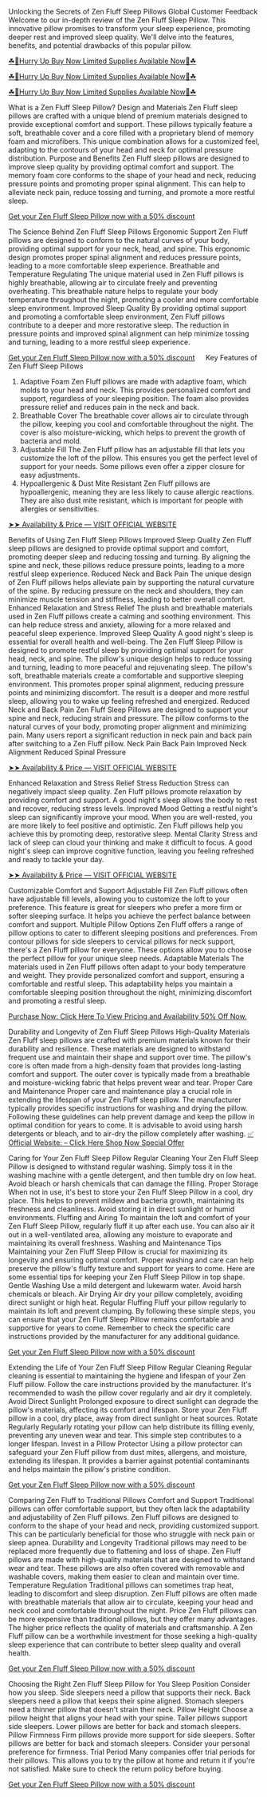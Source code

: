 Unlocking the Secrets of Zen Fluff Sleep Pillows Global Customer Feedback 
Welcome to our in-depth review of the Zen Fluff Sleep Pillow. This innovative pillow promises to transform your sleep experience, promoting deeper rest and improved sleep quality. We'll delve into the features, benefits, and potential drawbacks of this popular pillow.
 
[☘📣Hurry Up Buy Now Limited Supplies Available Now📣☘](https://www.topnewsbase.com/get_zenfluffsleep)

[☘📣Hurry Up Buy Now Limited Supplies Available Now📣☘](https://www.topnewsbase.com/get_zenfluffsleep)

[☘📣Hurry Up Buy Now Limited Supplies Available Now📣☘](https://www.topnewsbase.com/get_zenfluffsleep)

What is a Zen Fluff Sleep Pillow?
Design and Materials
Zen Fluff sleep pillows are crafted with a unique blend of premium materials designed to provide exceptional comfort and support. These pillows typically feature a soft, breathable cover and a core filled with a proprietary blend of memory foam and microfibers. This unique combination allows for a customized feel, adapting to the contours of your head and neck for optimal pressure distribution.
Purpose and Benefits
Zen Fluff sleep pillows are designed to improve sleep quality by providing optimal comfort and support. The memory foam core conforms to the shape of your head and neck, reducing pressure points and promoting proper spinal alignment. This can help to alleviate neck pain, reduce tossing and turning, and promote a more restful sleep.

[Get your Zen Fluff Sleep Pillow now with a 50% discount](https://www.topnewsbase.com/get_zenfluffsleep)

The Science Behind Zen Fluff Sleep Pillows
Ergonomic Support
Zen Fluff pillows are designed to conform to the natural curves of your body, providing optimal support for your neck, head, and spine. This ergonomic design promotes proper spinal alignment and reduces pressure points, leading to a more comfortable sleep experience.
Breathable and Temperature Regulating
The unique material used in Zen Fluff pillows is highly breathable, allowing air to circulate freely and preventing overheating. This breathable nature helps to regulate your body temperature throughout the night, promoting a cooler and more comfortable sleep environment.
Improved Sleep Quality
By providing optimal support and promoting a comfortable sleep environment, Zen Fluff pillows contribute to a deeper and more restorative sleep. The reduction in pressure points and improved spinal alignment can help minimize tossing and turning, leading to a more restful sleep experience.

[Get your Zen Fluff Sleep Pillow now with a 50% discount](https://www.topnewsbase.com/get_zenfluffsleep)
 
Key Features of Zen Fluff Sleep Pillows
1. Adaptive Foam
Zen Fluff pillows are made with adaptive foam, which molds to your head and neck. This provides personalized comfort and support, regardless of your sleeping position. The foam also provides pressure relief and reduces pain in the neck and back.
2. Breathable Cover
The breathable cover allows air to circulate through the pillow, keeping you cool and comfortable throughout the night. The cover is also moisture-wicking, which helps to prevent the growth of bacteria and mold.
3. Adjustable Fill
The Zen Fluff pillow has an adjustable fill that lets you customize the loft of the pillow. This ensures you get the perfect level of support for your needs. Some pillows even offer a zipper closure for easy adjustments.
4. Hypoallergenic & Dust Mite Resistant
Zen Fluff pillows are hypoallergenic, meaning they are less likely to cause allergic reactions. They are also dust mite resistant, which is important for people with allergies or sensitivities.

[➤➤ Availability & Price — VISIT OFFICIAL WEBSITE](https://www.topnewsbase.com/get_zenfluffsleep)

Benefits of Using Zen Fluff Sleep Pillows
Improved Sleep Quality
Zen Fluff sleep pillows are designed to provide optimal support and comfort, promoting deeper sleep and reducing tossing and turning. By aligning the spine and neck, these pillows reduce pressure points, leading to a more restful sleep experience.
Reduced Neck and Back Pain
The unique design of Zen Fluff pillows helps alleviate pain by supporting the natural curvature of the spine. By reducing pressure on the neck and shoulders, they can minimize muscle tension and stiffness, leading to better overall comfort.
Enhanced Relaxation and Stress Relief
The plush and breathable materials used in Zen Fluff pillows create a calming and soothing environment. This can help reduce stress and anxiety, allowing for a more relaxed and peaceful sleep experience.
Improved Sleep Quality
A good night's sleep is essential for overall health and well-being. The Zen Fluff Sleep Pillow is designed to promote restful sleep by providing optimal support for your head, neck, and spine. The pillow's unique design helps to reduce tossing and turning, leading to more peaceful and rejuvenating sleep.
The pillow's soft, breathable materials create a comfortable and supportive sleeping environment. This promotes proper spinal alignment, reducing pressure points and minimizing discomfort. The result is a deeper and more restful sleep, allowing you to wake up feeling refreshed and energized.
Reduced Neck and Back Pain
Zen Fluff Sleep Pillows are designed to support your spine and neck, reducing strain and pressure. The pillow conforms to the natural curves of your body, promoting proper alignment and minimizing pain. Many users report a significant reduction in neck pain and back pain after switching to a Zen Fluff pillow.
Neck Pain	Back Pain
Improved Neck Alignment	Reduced Spinal Pressure

[➤➤ Availability & Price — VISIT OFFICIAL WEBSITE](https://www.topnewsbase.com/get_zenfluffsleep)

Enhanced Relaxation and Stress Relief
Stress Reduction
Stress can negatively impact sleep quality. Zen Fluff pillows promote relaxation by providing comfort and support. A good night's sleep allows the body to rest and recover, reducing stress levels.
Improved Mood
Getting a restful night's sleep can significantly improve your mood. When you are well-rested, you are more likely to feel positive and optimistic. Zen Fluff pillows help you achieve this by promoting deep, restorative sleep.
Mental Clarity
Stress and lack of sleep can cloud your thinking and make it difficult to focus. A good night's sleep can improve cognitive function, leaving you feeling refreshed and ready to tackle your day.

[➤➤ Availability & Price — VISIT OFFICIAL WEBSITE](https://www.topnewsbase.com/get_zenfluffsleep)

Customizable Comfort and Support
Adjustable Fill
Zen Fluff pillows often have adjustable fill levels, allowing you to customize the loft to your preference. This feature is great for sleepers who prefer a more firm or softer sleeping surface. It helps you achieve the perfect balance between comfort and support.
Multiple Pillow Options
Zen Fluff offers a range of pillow options to cater to different sleeping positions and preferences. From contour pillows for side sleepers to cervical pillows for neck support, there's a Zen Fluff pillow for everyone. These options allow you to choose the perfect pillow for your unique sleep needs.
Adaptable Materials
The materials used in Zen Fluff pillows often adapt to your body temperature and weight. They provide personalized comfort and support, ensuring a comfortable and restful sleep. This adaptability helps you maintain a comfortable sleeping position throughout the night, minimizing discomfort and promoting a restful sleep.

[Purchase Now: Click Here To View Pricing and Availability 50% Off Now.](https://www.topnewsbase.com/get_zenfluffsleep)

Durability and Longevity of Zen Fluff Sleep Pillows
High-Quality Materials
Zen Fluff sleep pillows are crafted with premium materials known for their durability and resilience. These materials are designed to withstand frequent use and maintain their shape and support over time. The pillow's core is often made from a high-density foam that provides long-lasting comfort and support. The outer cover is typically made from a breathable and moisture-wicking fabric that helps prevent wear and tear.
Proper Care and Maintenance
Proper care and maintenance play a crucial role in extending the lifespan of your Zen Fluff sleep pillow. The manufacturer typically provides specific instructions for washing and drying the pillow. Following these guidelines can help prevent damage and keep the pillow in optimal condition for years to come. It is advisable to avoid using harsh detergents or bleach, and to air-dry the pillow completely after washing.
[
✅ Official Website: – Click Here Shop Now Special Offer](https://www.topnewsbase.com/get_zenfluffsleep)

Caring for Your Zen Fluff Sleep Pillow
Regular Cleaning
Your Zen Fluff Sleep Pillow is designed to withstand regular washing. Simply toss it in the washing machine with a gentle detergent, and then tumble dry on low heat. Avoid bleach or harsh chemicals that can damage the filling.
Proper Storage
When not in use, it's best to store your Zen Fluff Sleep Pillow in a cool, dry place. This helps to prevent mildew and bacteria growth, maintaining its freshness and cleanliness. Avoid storing it in direct sunlight or humid environments.
Fluffing and Airing
To maintain the loft and comfort of your Zen Fluff Sleep Pillow, regularly fluff it up after each use. You can also air it out in a well-ventilated area, allowing any moisture to evaporate and maintaining its overall freshness.
Washing and Maintenance Tips
Maintaining your Zen Fluff Sleep Pillow is crucial for maximizing its longevity and ensuring optimal comfort. Proper washing and care can help preserve the pillow's fluffy texture and support for years to come. Here are some essential tips for keeping your Zen Fluff Sleep Pillow in top shape.
Gentle Washing
Use a mild detergent and lukewarm water. Avoid harsh chemicals or bleach.
Air Drying
Air dry your pillow completely, avoiding direct sunlight or high heat.
Regular Fluffing
Fluff your pillow regularly to maintain its loft and prevent clumping.
By following these simple steps, you can ensure that your Zen Fluff Sleep Pillow remains comfortable and supportive for years to come. Remember to check the specific care instructions provided by the manufacturer for any additional guidance.

[Get your Zen Fluff Sleep Pillow now with a 50% discount](https://www.topnewsbase.com/get_zenfluffsleep)

Extending the Life of Your Zen Fluff Sleep Pillow
Regular Cleaning
Regular cleaning is essential to maintaining the hygiene and lifespan of your Zen Fluff pillow. Follow the care instructions provided by the manufacturer. It's recommended to wash the pillow cover regularly and air dry it completely.
Avoid Direct Sunlight
Prolonged exposure to direct sunlight can degrade the pillow's materials, affecting its comfort and lifespan. Store your Zen Fluff pillow in a cool, dry place, away from direct sunlight or heat sources.
Rotate Regularly
Regularly rotating your pillow can help distribute its filling evenly, preventing any uneven wear and tear. This simple step contributes to a longer lifespan.
Invest in a Pillow Protector
Using a pillow protector can safeguard your Zen Fluff pillow from dust mites, allergens, and moisture, extending its lifespan. It provides a barrier against potential contaminants and helps maintain the pillow's pristine condition.

[Get your Zen Fluff Sleep Pillow now with a 50% discount](https://www.topnewsbase.com/get_zenfluffsleep)

Comparing Zen Fluff to Traditional Pillows
Comfort and Support
Traditional pillows can offer comfortable support, but they often lack the adaptability and adjustability of Zen Fluff pillows. Zen Fluff pillows are designed to conform to the shape of your head and neck, providing customized support. This can be particularly beneficial for those who struggle with neck pain or sleep apnea.
Durability and Longevity
Traditional pillows may need to be replaced more frequently due to flattening and loss of shape. Zen Fluff pillows are made with high-quality materials that are designed to withstand wear and tear. These pillows are also often covered with removable and washable covers, making them easier to clean and maintain over time.
Temperature Regulation
Traditional pillows can sometimes trap heat, leading to discomfort and sleep disruption. Zen Fluff pillows are often made with breathable materials that allow air to circulate, keeping your head and neck cool and comfortable throughout the night.
Price
Zen Fluff pillows can be more expensive than traditional pillows, but they offer many advantages. The higher price reflects the quality of materials and craftsmanship. A Zen Fluff pillow can be a worthwhile investment for those seeking a high-quality sleep experience that can contribute to better sleep quality and overall health.

[Get your Zen Fluff Sleep Pillow now with a 50% discount](https://www.topnewsbase.com/get_zenfluffsleep)

Choosing the Right Zen Fluff Sleep Pillow for You
Sleep Position
Consider how you sleep. Side sleepers need a pillow that supports their neck. Back sleepers need a pillow that keeps their spine aligned. Stomach sleepers need a thinner pillow that doesn't strain their neck.
Pillow Height
Choose a pillow height that aligns your head with your spine. Taller pillows support side sleepers. Lower pillows are better for back and stomach sleepers.
Pillow Firmness
Firm pillows provide more support for side sleepers. Softer pillows are better for back and stomach sleepers. Consider your personal preference for firmness.
Trial Period
Many companies offer trial periods for their pillows. This allows you to try the pillow at home and return it if you're not satisfied. Make sure to check the return policy before buying.

[Get your Zen Fluff Sleep Pillow now with a 50% discount](https://www.topnewsbase.com/get_zenfluffsleep)


